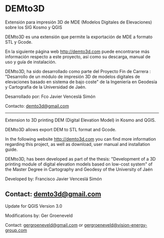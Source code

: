 DEMto3D
=======

Extensión para impresión 3D de MDE (Modelos Digitales de Elevaciones) sobre los SIG Kosmo y QGIS

DEMto3D es una extensión que permite la exportación de MDE a formato STL y Gcode.

En la siguiente página web http://demto3d.com puede encontrarse más información respecto a este proyecto, así como su descarga, manual de uso y guía de instalación.

DEMto3D, ha sido desarrollado como parte del Proyecto Fin de Carrera :
"Desarrollo de un módulo de impresión 3D de modelos digitales de elevaciones basado en sistema de bajo coste"
de la Ingeniería en Geodesía y Cartografía de la Universidad de Jaén.

Desarrollado por: Fco Javier Venceslá Simón

Contacto: demto3d@gmail.com

--------

Extension to 3D printing DEM (Digital Elevation Model) in Kosmo and QGIS.

DEMto3D allows export DEM to STL format and Gcode.

In the following website http://demto3d.com you can find more information regarding this project, as well as download, user manual and installation guide.

DEMto3D, has been developed as part of the thesis:
"Development of a 3D printing module of digital elevation models based on low-cost system"
of the Master Degree in Cartography and Geodesy of the University of Jaén

Developed by: Francisco Javier Venceslá Simón

Contact: demto3d@gmail.com
------------------------------

Update for QGIS Version 3.0

Modifications by: Ger Groeneveld

Contact: gergroeneveld@gmail.com or gergroeneveld@vision-energy-group.com
